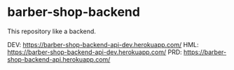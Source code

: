 # barber-shop-backend
This repository like a backend.

DEV: https://barber-shop-backend-api-dev.herokuapp.com/
HML: https://barber-shop-backend-api-dev.herokuapp.com/
PRD: https://barber-shop-backend-api.herokuapp.com/